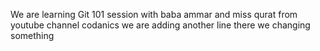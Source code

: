 We are learning Git 101 session with baba ammar and miss qurat from youtube channel codanics
we are adding another line
there we changing something
